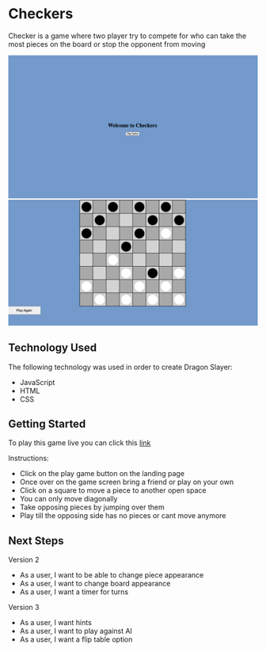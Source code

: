 # Checkers

Checker is a game where two player try to compete for who can take the most pieces on the board or stop the opponent from moving

![Screenshots](./assets/Screenshot1.png)
![Screenshots](./assets/Screenshot2.png)

## Technology Used

The following technology was used in order to create Dragon Slayer:

- JavaScript
- HTML
- CSS

## Getting Started

To play this game live you can click this [link]()

Instructions:

- Click on the play game button on the landing page
- Once over on the game screen bring a friend or play on your own
- Click on a square to move a piece to another open space
- You can only move diagonally 
- Take opposing pieces by jumping over them
- Play till the opposing side has no pieces or cant move anymore

## Next Steps

Version 2
- As a user, I want to be able to change piece appearance
- As a user, I want to change board appearance
- As a user, I want a timer for turns

Version 3
- As a user, I want hints
- As a user, I want to play against AI
- As a user, I want a flip table option
